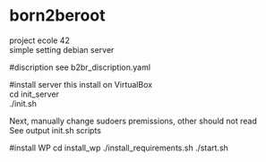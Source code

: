 # born2beroot
project ecole 42   
simple setting debian server

#discription
see b2br_discription.yaml

#install server
this install on VirtualBox   
cd init_server   
./init.sh   

Next, manually change sudoers premissions, other should not read   
See output init.sh scripts   

#install WP
cd install_wp
./install_requirements.sh
./start.sh


